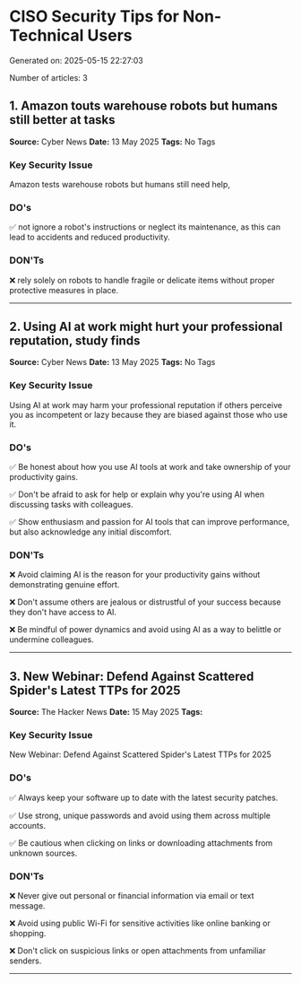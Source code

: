 # CISO Security Tips for Non-Technical Users

Generated on: 2025-05-15 22:27:03

Number of articles: 3

## 1. Amazon touts warehouse robots but humans still better at tasks

**Source:** Cyber News
**Date:** 13 May 2025
**Tags:** No Tags

### Key Security Issue

Amazon tests warehouse robots but humans still need help,

### DO's

✅ not ignore a robot's instructions or neglect its maintenance, as this can lead to accidents and reduced productivity.

### DON'Ts

❌ rely solely on robots to handle fragile or delicate items without proper protective measures in place.

---

## 2. Using AI at work might hurt your professional reputation, study finds

**Source:** Cyber News
**Date:** 13 May 2025
**Tags:** No Tags

### Key Security Issue

Using AI at work may harm your professional reputation if others perceive you as incompetent or lazy because they are biased against those who use it.

### DO's

✅ Be honest about how you use AI tools at work and take ownership of your productivity gains.

✅ Don't be afraid to ask for help or explain why you're using AI when discussing tasks with colleagues.

✅ Show enthusiasm and passion for AI tools that can improve performance, but also acknowledge any initial discomfort.

### DON'Ts

❌ Avoid claiming AI is the reason for your productivity gains without demonstrating genuine effort.

❌ Don't assume others are jealous or distrustful of your success because they don't have access to AI.

❌ Be mindful of power dynamics and avoid using AI as a way to belittle or undermine colleagues.

---

## 3. New Webinar: Defend Against Scattered Spider's Latest TTPs for 2025

**Source:** The Hacker News
**Date:** 15 May 2025
**Tags:** 

### Key Security Issue

New Webinar: Defend Against Scattered Spider's Latest TTPs for 2025

### DO's

✅ Always keep your software up to date with the latest security patches.

✅ Use strong, unique passwords and avoid using them across multiple accounts.

✅ Be cautious when clicking on links or downloading attachments from unknown sources.

### DON'Ts

❌ Never give out personal or financial information via email or text message.

❌ Avoid using public Wi-Fi for sensitive activities like online banking or shopping.

❌ Don't click on suspicious links or open attachments from unfamiliar senders.

---

